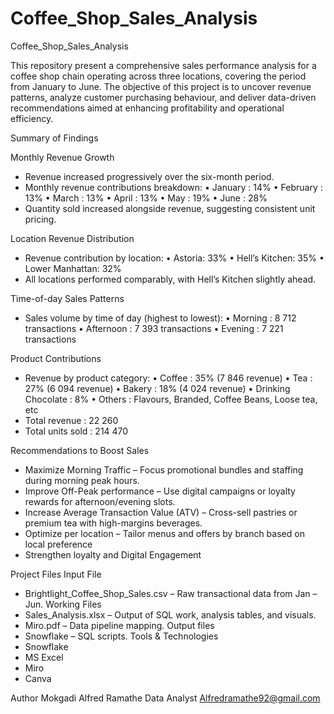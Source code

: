 # Coffee_Shop_Sales_Analysis

Coffee_Shop_Sales_Analysis

This repository present a comprehensive sales performance analysis for a coffee shop chain operating across three locations, covering the period from January to June. The objective  of this project is to uncover revenue patterns, analyze customer purchasing behaviour, and deliver data-driven recommendations aimed at enhancing profitability and operational efficiency. 

Summary of Findings

Monthly Revenue Growth
-	Revenue increased progressively over the six-month period.
-	Monthly revenue contributions breakdown:
•	January	: 14%
•	February	: 13%
•	March	: 13%
•	April		: 13%
•	May		: 19%
•	June		: 28%
-	Quantity sold increased alongside revenue, suggesting consistent unit pricing.

Location Revenue Distribution
-	Revenue contribution by location:
•	Astoria: 33%
•	Hell’s Kitchen: 35%
•	Lower Manhattan: 32%
-	All locations performed comparably, with Hell’s Kitchen slightly ahead.


Time-of-day Sales Patterns
-	Sales volume by time of day (highest to lowest):
•	Morning		: 8 712 transactions
•	Afternoon		: 7 393 transactions
•	Evening		: 7 221 transactions

Product Contributions
-	Revenue by product category:
•	Coffee		: 35% (7 846 revenue)
•	Tea			: 27% (6 094 revenue)
•	Bakery		: 18% (4 024 revenue)
•	Drinking Chocolate	: 8%
•	Others 		: Flavours, Branded, Coffee Beans, Loose  tea, etc
-	Total revenue		: 22 260
-	Total units sold		: 214 470

Recommendations to Boost Sales
-	Maximize Morning Traffic – Focus promotional bundles and staffing during morning peak hours.
-	Improve Off-Peak performance – Use digital campaigns or  loyalty rewards for afternoon/evening slots.
-	Increase Average Transaction Value (ATV) – Cross-sell pastries  or premium tea with high-margins beverages.
-	Optimize per location – Tailor menus and offers by branch based on local preference
-	Strengthen loyalty and Digital Engagement

Project Files
Input File
-	Brightlight_Coffee_Shop_Sales.csv – Raw transactional data from Jan – Jun.
Working Files
-	Sales_Analysis.xlsx – Output of SQL work, analysis tables, and visuals.
-	Miro.pdf – Data pipeline mapping.
Output files
-	Snowflake – SQL scripts.
Tools & Technologies
-	Snowflake
-	MS Excel
-	Miro
-	Canva

Author
Mokgadi Alfred Ramathe
Data Analyst 
Alfredramathe92@gmail.com








